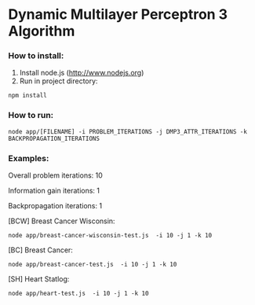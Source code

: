 # Dynamic Multilayer Perceptron 3 Algorithm

### How to install:

1. Install node.js (http://www.nodejs.org)
2. Run in project directory:
```
npm install
```

### How to run:

```
node app/[FILENAME] -i PROBLEM_ITERATIONS -j DMP3_ATTR_ITERATIONS -k BACKPROPAGATION_ITERATIONS
```

### Examples:

Overall problem iterations: 10

Information gain iterations: 1

Backpropagation iterations: 1


[BCW] Breast Cancer Wisconsin:
```
node app/breast-cancer-wisconsin-test.js  -i 10 -j 1 -k 10
```
[BC] Breast Cancer:
```
node app/breast-cancer-test.js  -i 10 -j 1 -k 10
```
[SH] Heart Statlog:
```
node app/heart-test.js  -i 10 -j 1 -k 10
```
